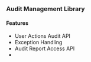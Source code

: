 ### Audit Management Library 

#### Features

- User Actions Audit API
- Exception Handling
- Audit Report Access API 
- 